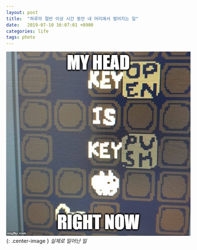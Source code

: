 ```yaml
---
layout: post
title:  "하루의 절반 이상 시간 동안 내 머리에서 벌어지는 일"
date:   2019-07-10 16:07:01 +0900
categories: life
tags: photo
---
```


![1](/assets/2019-07-10-my-head-right-now/image.jpg){: .center-image }
*실제로 일어난 일*